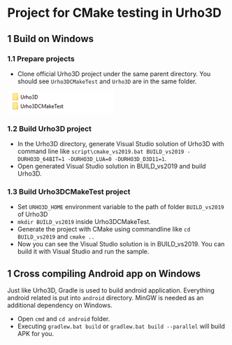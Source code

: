 # Project for CMake testing in Urho3D


## 1 Build on Windows

### 1.1 Prepare projects
* Clone official Urho3D project under the same parent directory. You should see `Urho3DCMakeTest` and `Urho3D` are in the same folder.

![folder stucture](folder_structure.png)

### 1.2 Build Urho3D project
* In the Urho3D directory, generate Visual Studio solution of Urho3D with command line like `script\cmake_vs2019.bat BUILD_vs2019 -DURHO3D_64BIT=1 -DURHO3D_LUA=0 -DURHO3D_D3D11=1`.
* Open generated Visual Studio solution in BUILD_vs2019 and build Urho3D.

### 1.3 Build Urho3DCMakeTest project
* Set `URHO3D_HOME` environment variable to the path of folder `BUILD_vs2019` of Urho3D
* `mkdir BUILD_vs2019` inside Urho3DCMakeTest.
* Generate the project with CMake using commandline like `cd BUILD_vs2019` and `cmake ..`
* Now you can see the Visual Studio solution is in BUILD_vs2019. You can build it with Visual Studio and run the sample.


## 1 Cross compiling Android app on Windows
Just like Urho3D, Gradle is used to build android application. Everything android related is put into `android` directory. MinGW is needed as an additional dependency on Windows.
* Open `cmd` and `cd android` folder.
* Executing `gradlew.bat build` or `gradlew.bat build --parallel` will build APK for you.
